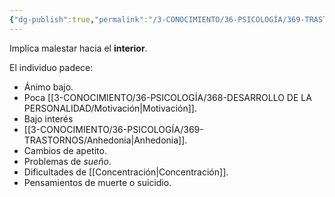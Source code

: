 ```yaml
---
{"dg-publish":true,"permalink":"/3-CONOCIMIENTO/36-PSICOLOGÍA/369-TRASTORNOS/Depresión internalizante/"}
---
```


Implica malestar hacia el **interior**.

El individuo padece:
- Ánimo bajo.
- Poca [[3-CONOCIMIENTO/36-PSICOLOGÍA/368-DESARROLLO DE LA PERSONALIDAD/Motivación\|Motivación]].
- Bajo interés
- [[3-CONOCIMIENTO/36-PSICOLOGÍA/369-TRASTORNOS/Anhedonia\|Anhedonia]].
- Cambios de apetito.
- Problemas de *sueño*.
- Dificultades de [[Concentración\|Concentración]].
- Pensamientos de muerte o suicidio.